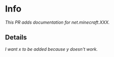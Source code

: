 # Info

_This PR adds documentation for net.minecraft.XXX._

## Details

_I want x to be added because y doesn't work._
